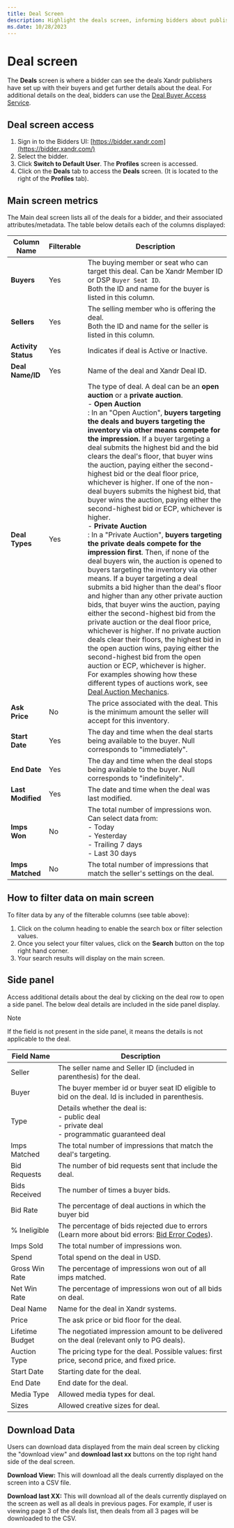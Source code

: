 ```yaml
---
title: Deal Screen
description: Highlight the deals screen, informing bidders about publisher deals. Utilize buyer Access Service for additional details.
ms.date: 10/28/2023
---
```


# Deal screen

The **Deals** screen is where a bidder can see the deals Xandr publishers have set up with their buyers and get further details about the deal. For additional details on the deal, bidders can use the [Deal Buyer Access Service](deal-buyer-access-service.md).

## Deal screen access

1. Sign in to the Bidders UI: [https://bidder.xandr.com](https://bidder.xandr.com/)
1. Select the bidder.
1. Click **Switch to Default User**. The **Profiles** screen is accessed.
1. Click on the **Deals** tab to access the **Deals** screen. (It is located to the right of the **Profiles** tab).

## Main screen metrics

The Main deal screen lists all of the deals for a bidder, and their associated attributes/metadata. The table below details each of the columns displayed:

| Column Name | Filterable | Description |
|--|--|--|
| **Buyers** | Yes | The buying member or seat who can target this deal. Can be Xandr Member ID or DSP `Buyer Seat ID`.<br>Both the ID and name for the buyer is listed in this column. |
| **Sellers** | Yes | The selling member who is offering the deal. <br>Both the ID and name for the seller is listed in this column. |
| **Activity Status** | Yes | Indicates if deal is Active or Inactive. |
|**Deal Name/ID** | Yes | Name of the deal and Xandr Deal ID. |
| **Deal Types** | Yes | The type of deal. A deal can be an **open auction** or a **private auction**.<br> - **Open Auction**<br>: In an "Open Auction", **buyers targeting the deals and buyers targeting the inventory via other means compete for the impression.** If a buyer targeting a deal submits the highest bid and the bid clears the deal's floor, that buyer wins the auction, paying either the second-highest bid or the deal floor price, whichever is higher. If one of the non-deal buyers submits the highest bid, that buyer wins the auction, paying either the second-highest bid or ECP, whichever is higher. <br> - **Private Auction**<br>: In a "Private Auction", **buyers targeting the private deals compete for the impression first**. Then, if none of the deal buyers win, the auction is opened to buyers targeting the inventory via other means. If a buyer targeting a deal submits a bid higher than the deal's floor and higher than any other private auction bids, that buyer wins the auction, paying either the second-highest bid from the private auction or the deal floor price, whichever is higher. If no private auction deals clear their floors, the highest bid in the open auction wins, paying either the second-highest bid from the open auction or ECP, whichever is higher.<br>For examples showing how these different types of auctions work, see [Deal Auction Mechanics](deal-auction-mechanics.md). |
| **Ask Price**| No | The  price associated with the deal. This is the minimum amount the seller will accept for this inventory. |
| **Start Date** | Yes | The day and time when the deal starts being available to the buyer. Null corresponds to "immediately". |
| **End Date** | Yes | The day and time when the deal stops being available to the buyer. Null corresponds to "indefinitely". |
| **Last Modified** | Yes | The date and time when the deal was last modified. |
| **Imps Won** | No | The total number of impressions won.<br>Can select data from: <br> - Today<br> - Yesterday<br> - Trailing 7 days<br> - Last 30 days |
| **Imps Matched** | No | The total number of impressions that match the seller's settings on the deal. |

## How to filter data on main screen

To filter data by any of the filterable columns (see table above):

1. Click on the column heading to enable the search box or filter selection values.
1. Once you select your filter values, click on the **Search** button on the top right hand corner.
1. Your search results will display on the main screen.

## Side panel

Access additional details about the deal by clicking on the deal row to open a side panel. The below deal details are included in the side panel display.

> [!NOTE]
> If the field is not present in the side panel, it means the details is not applicable to the deal.

| Field Name | Description |
|--|--|
| Seller | The seller name and Seller ID (included in parenthesis) for the deal. |
| Buyer | The buyer member id or buyer seat ID eligible to bid on the deal. Id is included in parenthesis. |
| Type | Details whether the deal is:<br> - public deal<br> - private deal<br> - programmatic guaranteed deal |
| Imps Matched | The total number of impressions that match the deal's targeting. |
| Bid Requests | The number of bid requests sent that include the deal. |
| Bids Received | The number of times a buyer bids. |
| Bid Rate | The percentage of deal auctions in which the buyer bid |
| % Ineligible | The percentage of bids rejected due to errors (Learn more about bid errors: [Bid Error Codes](bid-error-codes.md)). |
| Imps Sold | The total number of impressions won. |
| Spend | Total spend on the deal in USD. |
| Gross Win Rate | The percentage of impressions won out of all imps matched. |
| Net Win Rate | The percentage of impressions won out of all bids on deal. |
| Deal Name | Name for the deal in Xandr systems. |
| Price | The ask price or bid floor for the deal. |
| Lifetime Budget | The negotiated impression amount to be delivered on the deal (relevant only to PG deals). |
| Auction Type | The pricing type for the deal. Possible values: first price, second price, and fixed price. |
| Start Date | Starting date for the deal. |
| End Date | End date for the deal. |
| Media Type | Allowed media types for deal. |
| Sizes | Allowed creative sizes for deal. |

## Download Data

Users can download data displayed from the main deal screen by clicking the "download view" and **download last xx** buttons on the top right hand side of the deal screen.

**Download View:** This will download all the deals currently displayed on the screen into a CSV file.

**Download last XX:** This will download all of the deals currently displayed on the screen as well as all deals in previous pages. For example, if user is viewing page 3 of the deals list, then deals from all 3 pages will be downloaded to the CSV.

